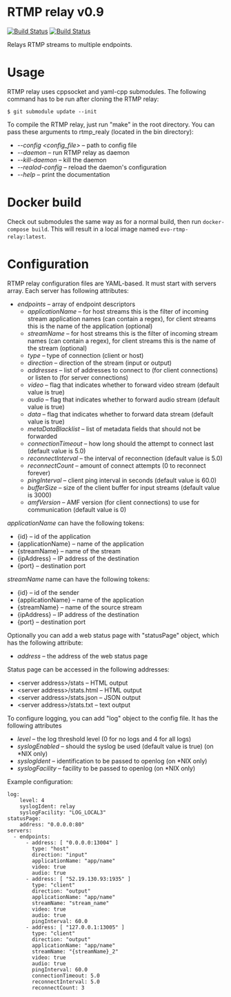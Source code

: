 # RTMP relay v0.9

[![Build Status](https://api.travis-ci.org/elnormous/rtmp_relay.svg?branch=master)](https://travis-ci.org/elnormous/rtmp_relay) [![Build Status](https://ci.appveyor.com/api/projects/status/9axwxwyf99dcr11d?svg=true)](https://ci.appveyor.com/project/elnormous/rtmp_relay)

Relays RTMP streams to multiple endpoints.

# Usage

RTMP relay uses cppsocket and yaml-cpp submodules. The following command has to be run after cloning the RTMP relay:

```
$ git submodule update --init
```

To compile the RTMP relay, just run "make" in the root directory.
You can pass these arguments to rtmp_realy (located in the bin directory):

* *--config <config_file>* – path to config file
* *--daemon* – run RTMP relay as daemon
* *--kill-daemon* – kill the daemon
* *--realod-config* – reload the daemon's configuration
* *--help* – print the documentation

# Docker build
Check out submodules the same way as for a normal build, then run `docker-compose build`. This will result in a local image named `evo-rtmp-relay:latest`.

# Configuration

RTMP relay configuration files are YAML-based. It must start with servers array. Each server has following attributes:

* *endpoints* – array of endpoint descriptors
  * *applicationName* – for host streams this is the filter of incoming stream application names (can contain a regex), for client streams this is the name of the application (optional)
  * *streamName* – for host streams this is the filter of incoming stream names (can contain a regex), for client streams this is the name of the stream (optional)
  * *type* – type of connection (client or host)
  * *direction* – direction of the stream (input or output)
  * *addresses* – list of addresses to connect to (for client connections) or listen to (for server connections)
  * *video* – flag that indicates whether to forward video stream (default value is true)
  * *audio* – flag that indicates whether to forward audio stream (default value is true)
  * *data* – flag that indicates whether to forward data stream (default value is true)
  * *metaDataBlacklist* – list of metadata fields that should not be forwarded
  * *connectionTimeout* – how long should the attempt to connect last (default value is 5.0)
  * *reconnectInterval* – the interval of reconnection (default value is 5.0)
  * *reconnectCount* – amount of connect attempts (0 to reconnect forever)
  * *pingInterval* – client ping interval in seconds (default value is 60.0)
  * *bufferSize* – size of the client buffer for input streams (default value is 3000)
  * *amfVersion* – AMF version (for client connections) to use for communication (default value is 0)

*applicationName* can have the following tokens:

* {id} – id of the application
* {applicationName} – name of the application
* {streamName} – name of the stream
* {ipAddress} – IP address of the destination
* {port} – destination port

*streamName* name can have the following tokens:

* {id} – id of the sender
* {applicationName} – name of the application
* {streamName} – name of the source stream
* {ipAddress} – IP address of the destination
* {port} – destination port

Optionally you can add a web status page with "statusPage" object, which has the following attribute:
* *address* – the address of the web status page

Status page can be accessed in the following addresses:
* &lt;server address&gt;/stats – HTML output
* &lt;server address&gt;/stats.html – HTML output
* &lt;server address&gt;/stats.json – JSON output
* &lt;server address&gt;/stats.txt – text output

To configure logging, you can add "log" object to the config file. It has the following attributes
* *level* – the log threshold level (0 for no logs and 4 for all logs)
* *syslogEnabled* – should the syslog be used (default value is true) (on *NIX only)
* *syslogIdent* – identification to be passed to openlog (on *NIX only)
* *syslogFacility* – facility to be passed to openlog (on *NIX only)

Example configuration:

    log:
        level: 4
        syslogIdent: relay
        syslogFacility: "LOG_LOCAL3"
    statusPage:
        address: "0.0.0.0:80"
    servers:
      - endpoints:
          - address: [ "0.0.0.0:13004" ]
            type: "host"
            direction: "input"
            applicationName: "app/name"
            video: true
            audio: true
          - address: [ "52.19.130.93:1935" ]
            type: "client"
            direction: "output"
            applicationName: "app/name"
            streamName: "stream_name"
            video: true
            audio: true
            pingInterval: 60.0
          - address: [ "127.0.0.1:13005" ]
            type: "client"
            direction: "output"
            applicationName: "app/name"
            streamName: "{streamName}_2"
            video: true
            audio: true
            pingInterval: 60.0
            connectionTimeout: 5.0
            reconnectInterval: 5.0
            reconnectCount: 3
